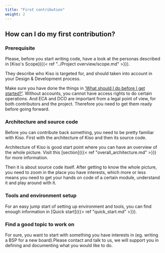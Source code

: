 ```yaml
---
title: "First contribution"
weight: 2
---
```


## How can I do my first contribution?

### Prerequisite

Please, before you start writing code, have a look at the personas described in [Kiso's Scope]({{< ref "../Project overview/scope.md" >}}).

They describe who Kiso is targeted for, and should taken into account in your Design & Development process.

Make sure you have done the things in [‘What should I do before I get started?’](./prerequisite). Without accounts, you cannot have access rights to do certain operations. And ECA and DCO are important from a legal point of view, for both contributors and the project. Therefore you need to get them ready before going forward.

### Architecture and source code

Before you can contribute back something, you need to be pretty familiar with Kiso. First with the architecture of Kiso and then its source code.

Architecture of Kiso is good start point where you can have an overview of the whole picture. Visit this [section]({{< ref "overall_architecture.md" >}}) for more information.

Then it is about source code itself. After getting to know the whole picture, you need to zoom in the place you have interests, which more or less means you need to get your hands on code of a certain module, understand it and play around with it.

### Tools and environment setup

For an easy jump start of setting up environment and tools, you can find enough information in [Quick start]({{< ref "quick_start.md" >}}).

### Find a good topic to work on

For sure, you want to start with something you have interests in (eg. writing a BSP for a new board).Please contact and talk to us, we will support you in defining and documenting what you would like to do.
